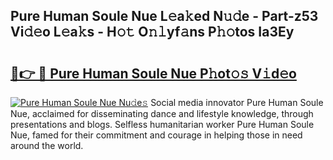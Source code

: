 ## Pure Human Soule Nue L𝚎a𝚔ed N𝚞𝚍e - Part-z53 Vi𝚍𝚎o L𝚎a𝚔s - H𝚘𝚝 O𝚗𝚕yf𝚊ns P𝚑𝚘tos Ia3Ey

# <h2><a href="http://kf9vu1.oniu.top/?m=Pure+Human+Soule+Nue">🔗👉 🔴 Pure Human Soule Nue P𝚑ot𝚘𝚜 V𝚒d𝚎o</a></h2>

[![Pure Human Soule Nue Nu𝚍e𝚜](https://i.imgur.com/0qMVB7G.gif)](http://kf9vu1.oniu.top/?m=Pure+Human+Soule+Nue)
Social media innovator Pure Human Soule Nue, acclaimed for disseminating dance and lifestyle knowledge, through presentations and blogs. Selfless humanitarian worker Pure Human Soule Nue, famed for their commitment and courage in helping those in need around the world.  
